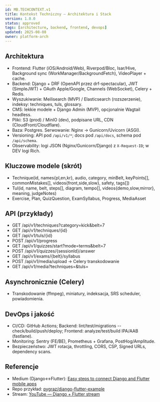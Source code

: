 ```yaml
---
id: MB.TECHCONTEXT.v1
title: Kontekst Techniczny — Architektura i Stack
version: 1.0.0
status: approved
tags: [architecture, backend, frontend, devops]
updated: 2025-08-08
owner: platform-arch
---
```


## Architektura
- Frontend: Flutter (iOS/Android/Web), Riverpod/Bloc, Isar/Hive, Background sync (WorkManager/BackgroundFetch), VideoPlayer + cache.
- Backend: Django + DRF (OpenAPI przez drf-spectacular), JWT (SimpleJWT) + OAuth Apple/Google, Channels (WebSocket), Celery + Redis.
- Wyszukiwanie: Meilisearch (MVP) / Elasticsearch (rozszerzenie), indeksy: techniques, tuls, glossary.
- CMS: lekkie modele + Django Admin (MVP), opcjonalnie Wagtail headless.
- Pliki: S3 (prod) / MinIO (dev), podpisane URL, CDN (CloudFront/Cloudflare).
- Baza: Postgres. Serwowanie: Nginx → Gunicorn/Uvicorn (ASGI).
 - Versioning: API pod `/api/v1/*`; docs pod `/api/docs`, schema pod `/api/schema`.
 - Observability: logi JSON (Nginx/Gunicorn/Django) z `X-Request-ID`; w DEV logi Rich.

## Kluczowe modele (skrót)
- Technique(id, names{pl,en,kr}, audio, category, minBelt, keyPoints[], commonMistakes[], videos{front,side,slow}, safety, tags[])
- Tul(id, name, belt, steps[], diagram, tempo[], videos{demo,slow,mirror}, meaning, judgeNotes)
- Exercise, Plan, QuizQuestion, ExamSyllabus, Progress, MediaAsset

## API (przykłady)
- GET /api/v1/techniques?category=kick&belt=7
- GET /api/v1/techniques/{id}
- GET /api/v1/tuls/{id}
- POST /api/v1/progress
- GET /api/v1/quizzes/start?mode=terms&belt=7
- POST /api/v1/quizzes/{sessionId}/answer
- GET /api/v1/exams/{belt}/syllabus
- POST /api/v1/media/upload → Celery transkodowanie
- GET /api/v1/media?techniques=<id>&tuls=<id>

## Asynchronicznie (Celery)
- Transkodowanie (ffmpeg), miniatury, indeksacja, SRS scheduler, powiadomienia.

## DevOps i jakość
- CI/CD: GitHub Actions; Backend: lint/test/migrations --check/build/push/deploy; Frontend: analyze/test/build IPA/AAB (fastlane).
- Monitoring: Sentry (FE/BE), Prometheus + Grafana, PostHog/Amplitude.
- Bezpieczeństwo: JWT rotacja, throttling, CORS, CSP, Signed URLs, dependency scans.

## Referencje
- Medium (Django↔Flutter): [Easy steps to connect Django and Flutter mobile apps](https://medium.com/django-unleashed/easy-steps-to-connect-django-and-flutter-mobile-apps-b80de633191a)
- Repo przykład: [pygraz/django-flutter-example](https://github.com/pygraz/django-flutter-example)
- Stream: [YouTube — Django + Flutter stream](https://www.youtube.com/watch?v=VnztChBw7Og)

